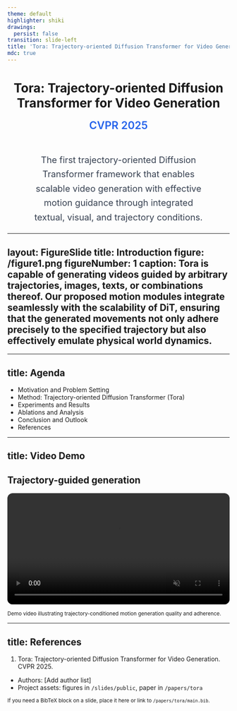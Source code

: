 ```yaml
---
theme: default
highlighter: shiki
drawings:
  persist: false
transition: slide-left
title: 'Tora: Trajectory-oriented Diffusion Transformer for Video Generation'
mdc: true
---
```


<h1 class="text-center">Tora: Trajectory-oriented Diffusion Transformer for Video Generation</h1>

<div class="text-center">
  <p class="text-2xl font-semibold text-blue-600 mt-4">CVPR 2025</p>
  
  <div class="mt-12 px-12">
    <p class="text-xl leading-relaxed text-gray-700">
      The first trajectory-oriented Diffusion Transformer framework that enables scalable video generation with effective motion guidance through integrated textual, visual, and trajectory conditions.
    </p>
  </div>
</div>

<style>
.text-center {
  text-align: center;
}
.text-2xl {
  font-size: 1.5rem;
}
.text-xl {
  font-size: 1.25rem;
}
.font-semibold {
  font-weight: 600;
}
.text-blue-600 {
  color: #2563eb;
}
.text-gray-700 {
  color: #374151;
}
.mt-4 {
  margin-top: 1rem;
}
.mt-8 {
  margin-top: 2rem;
}
.mt-12 {
  margin-top: 3rem;
}
.px-12 {
  padding-left: 3rem;
  padding-right: 3rem;
}
.leading-relaxed {
  line-height: 1.625;
}
</style>

---
layout: FigureSlide
title: Introduction
figure: /figure1.png
figureNumber: 1
caption: Tora is capable of generating videos guided by arbitrary trajectories, images, texts, or combinations thereof. Our proposed motion modules integrate seamlessly with the scalability of DiT, ensuring that the generated movements not only adhere precisely to the specified trajectory but also effectively emulate physical world dynamics.
---

---
title: Agenda
---

- Motivation and Problem Setting
- Method: Trajectory-oriented Diffusion Transformer (Tora)
- Experiments and Results
- Ablations and Analysis
- Conclusion and Outlook
- References

---
title: Video Demo
---

<h2>Trajectory-guided generation</h2>

<video src="/example.mp4" controls loop muted style="width: 100%; border-radius: 12px; outline: none;"></video>

<small>Demo video illustrating trajectory-conditioned motion generation quality and adherence.</small>

---
title: References
---

1. Tora: Trajectory-oriented Diffusion Transformer for Video Generation. CVPR 2025.
  - Authors: [Add author list]
  - Project assets: figures in <code>/slides/public</code>, paper in <code>/papers/tora</code>

<small>If you need a BibTeX block on a slide, place it here or link to <code>/papers/tora/main.bib</code>.</small>